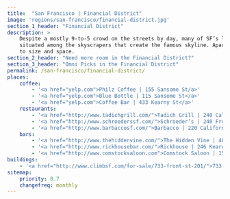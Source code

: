 ```yaml
---
title:  "San Francisco | Financial District"
image: 'regions/san-francisco/financial-district.jpg'
section_1_header: "Financial District"
description: >
    Despite a mostly 9-to-5 crowd on the streets by day, many of SF’s late-20th century/early 21st-century high rises are 
    situated among the skyscrapers that create the famous skyline. Apartments and condos are all over the map when it comes
    to size and space.
section_2_header: "Need more room in the Financial District?"
section_3_header: "Omni Picks in the Financial District"
permalink: /san-francisco/financial-district/
places:
    coffee:
        - '<a href="yelp.com">Philz Coffee | 155 Sansome St/a>'
        - '<a href="yelp.com">Blue Bottle | 115 Sansome St</a>'
        - '<a href="yelp.com">Coffee Bar | 433 Kearny St</a>'
    restaurants:
        - '<a href="http://www.tadichgrill.com/">Tadich Grill | 240 California St</a>'
        - '<a href="http://www.schroederssf.com/">Schroeder’s | 240 Front St</a>'
        - '<a href="http://www.barbaccosf.com/">Barbacco | 220 California St</a>'
    bars:
        - '<a href="http://www.thehiddenvine.com/">The Hidden Vine | 408 Merchant St</a>'
        - '<a href="http://www.rickhousebar.com/">Rickhouse | 246 Kearny St</a>'
        - '<a href="http://www.comstocksaloon.com">Comstock Saloon | 155 Columbus Ave</a>'
buildings:
    - '<a href="http://www.climbsf.com/for-sale/733-front-st-201/">733 Front Street</a>.'
sitemap:
    priority: 0.7
    changefreq: monthly    
---
```

